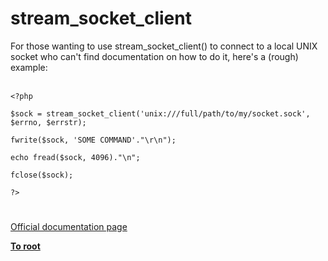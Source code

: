 # stream_socket_client



For those wanting to use stream_socket_client() to connect to a local UNIX socket who can&apos;t find documentation on how to do it, here&apos;s a (rough) example:<br><br>

```
<?php

$sock = stream_socket_client('unix:///full/path/to/my/socket.sock', $errno, $errstr);

fwrite($sock, 'SOME COMMAND'."\r\n");

echo fread($sock, 4096)."\n";

fclose($sock);

?>
```
  

#

[Official documentation page](https://www.php.net/manual/en/function.stream-socket-client.php)

**[To root](/README.md)**